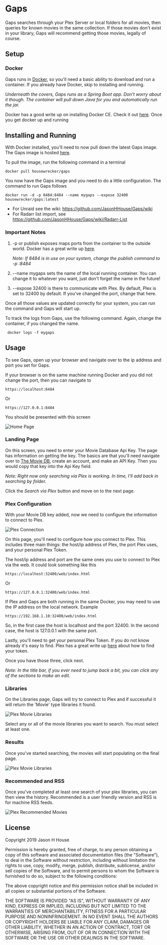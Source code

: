 # Gaps
Gaps searches through your Plex Server or local folders for all movies, then queries for known movies in the same collection. If those movies don't exist in your library, Gaps will recommend getting those movies, legally of course.

## Setup
### Docker

Gaps runs in [Docker](https://www.docker.com/), so you'll need a basic ability to download and run a container. If you already have Docker, skip to installing and running.

*Underneath the covers, Gaps runs as a Spring Boot app. Don't worry about it though. The container will pull down Java for you and automatically run the jar.* 

Docker has a good write up on installing Docker CE. Check it out [here](https://docs.docker.com/install/). Once you get docker up and running

## Installing and Running

With Docker installed, you'll need to now pull down the latest Gaps image. The Gaps image is hosted [here](https://hub.docker.com/r/housewrecker/gaps).

To pull the image, run the following command in a terminal

    docker pull housewrecker/gaps

You now have the Gaps image and you need to do a little configuration. The command to run Gaps follows

    docker run -d -p 8484:8484 --name mygaps --expose 32400 housewrecker/gaps:latest
    
* For Unraid see the wiki: https://github.com/JasonHHouse/Gaps/wiki
* For Radarr list import, see https://github.com/JasonHHouse/Gaps/wiki/Radarr-List
### Important Notes

1. -p or publish exposes maps ports from the container to the outside world. Docker has a great write up [here](https://docs.docker.com/config/containers/container-networking/). 

    *Note: If 8484 is in use on your system, change the publish command to -p <new available port>:8484*

2. --name mygaps sets the name of the local running container. You can change it to whatever you want, just don't forget the name in the future!

3. --expose 32400 is there to communicate with Plex. By default, Plex is set to 32400 by default. If you've changed the port, change that here. 

Once all those values are updated correctly for your system, you can run the command and Gaps will start up.

To track the logs from Gaps, use the following command. Again, change the container, if you changed the name.

     docker logs -f mygaps

## Usage

To see Gaps, open up your browser and navigate over to the ip address and port you set for Gaps.

If your browser is on the same machine running Docker and you did not change the port, then you can navigate to 

    https://localhost:8484
    
Or

    https://127.0.0.1:8484 

You should be presented with this screen

![Home Page](images/gaps.png)


### Landing Page

On this screen, you need to enter your Movie Database Api Key. The page has information on getting the key. The basics are that you'll need navigate over to [The Movie DB](https://www.themoviedb.org/settings/api), create an account, and make an API Key. Then you would copy that key into the Api Key field.

*Note: Right now only searching via Plex is working. In time, I'll add back in searching by folder.*

Click the *Search via Plex* button and move on to the next page. 

### Plex Configuration

With your Movie DB key added, now we need to configure the information to connect to Plex.

![Plex Connection](images/plex_configuration.png)

On this page, you'll need to configure how you connect to Plex. This includes three main things: the host/ip address of Plex, the port Plex uses, and your personal Plex Token.

The host/ip address and port are the same ones you use to connect to Plex via the web. It could look something like this

    https://localhost:32400/web/index.html
    
Or

    https://127.0.0.1:32400/web/index.html
    
If Plex and Gaps are both running in the same Docker, you may need to use the IP address on the local network. Example 

    https://192.168.1.10:32400/web/index.html

So, in the first case the host is localhost and the port 32400. In the second case, the host is 127.0.0.1 with the same port.

Lastly, you'll need to get your personal Plex Token. If you do not know already it's easy to find. Plex has a great write up [here](https://support.plex.tv/articles/204059436-finding-an-authentication-token-x-plex-token/) about how to find your token.

Once you have those three, click next.

*Note: In the title bar, if you ever need to jump back a bit, you can click any of the sections to make an edit.*

### Libraries

On the Libraries page, Gaps will try to connect to Plex and if successful it will return the 'Movie' type libraries it found.

![Plex Movie Libraries](images/plex_libraries.png)

Select any or all of the movie libraries you want to search. You must select at least one.

### Results
Once you've started searching, the movies will start populating on the final page.

![Plex Movie Libraries](images/results.png) 

### Recommended and RSS
Once you've completed at least one search of your plex libraries, you can then view the history. Recommended is a user friendly version and RSS is for machine RSS feeds. 

![Plex Recommended Movies](images/recommended.png) 

## License
Copyright 2019 Jason H House

Permission is hereby granted, free of charge, to any person obtaining a copy of this software and associated documentation files (the "Software"), to deal in the Software without restriction, including without limitation the rights to use, copy, modify, merge, publish, distribute, sublicense, and/or sell copies of the Software, and to permit persons to whom the Software is furnished to do so, subject to the following conditions:

The above copyright notice and this permission notice shall be included in all copies or substantial portions of the Software.

THE SOFTWARE IS PROVIDED "AS IS", WITHOUT WARRANTY OF ANY KIND, EXPRESS OR IMPLIED, INCLUDING BUT NOT LIMITED TO THE WARRANTIES OF MERCHANTABILITY, FITNESS FOR A PARTICULAR PURPOSE AND NONINFRINGEMENT. IN NO EVENT SHALL THE AUTHORS OR COPYRIGHT HOLDERS BE LIABLE FOR ANY CLAIM, DAMAGES OR OTHER LIABILITY, WHETHER IN AN ACTION OF CONTRACT, TORT OR OTHERWISE, ARISING FROM, OUT OF OR IN CONNECTION WITH THE SOFTWARE OR THE USE OR OTHER DEALINGS IN THE SOFTWARE.

